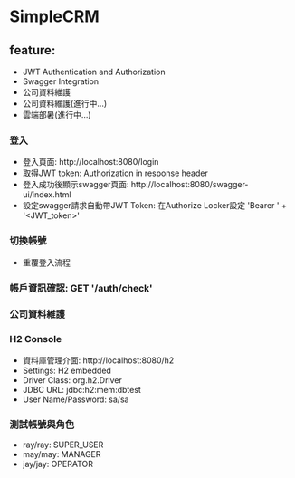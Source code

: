 # SimpleCRM
## feature:
* JWT Authentication and Authorization
* Swagger Integration
* 公司資料維護
* 公司資料維護(進行中...)
* 雲端部暑(進行中...)

### 登入
* 登入頁面: http://localhost:8080/login
* 取得JWT token: Authorization in response header
* 登入成功後顯示swagger頁面: http://localhost:8080/swagger-ui/index.html
* 設定swagger請求自動帶JWT Token: 在Authorize Locker設定 'Bearer ' + '<JWT_token>'

### 切換帳號
* 重覆登入流程  

### 帳戶資訊確認: GET '/auth/check'  

### 公司資料維護

### H2 Console
* 資料庫管理介面: http://localhost:8080/h2
* Settings: H2 embedded
* Driver Class: org.h2.Driver
* JDBC URL: jdbc:h2:mem:dbtest
* User Name/Password: sa/sa  

### 測試帳號與角色
* ray/ray: SUPER_USER
* may/may: MANAGER
* jay/jay: OPERATOR




